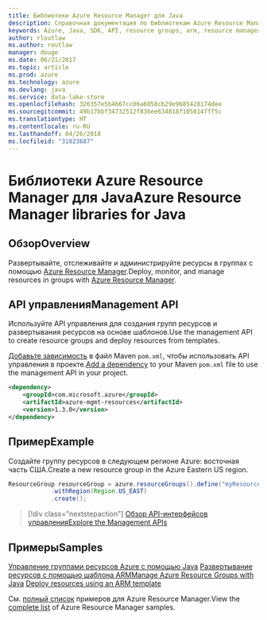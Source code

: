 ```yaml
---
title: Библиотеки Azure Resource Manager для Java
description: Справочная документация по библиотекам Azure Resource Manager для Java
keywords: Azure, Java, SDK, API, resource groups, arm, resource manager
author: rloutlaw
ms.author: routlaw
manager: douge
ms.date: 06/21/2017
ms.topic: article
ms.prod: azure
ms.technology: azure
ms.devlang: java
ms.service: data-lake-store
ms.openlocfilehash: 326357e5b4667cc06a6058cb29e9685428174dee
ms.sourcegitcommit: 49b17bbf34732512f836ee634818f1058147ff5c
ms.translationtype: HT
ms.contentlocale: ru-RU
ms.lasthandoff: 04/26/2018
ms.locfileid: "31823687"
---
```

# <a name="azure-resource-manager-libraries-for-java"></a><span data-ttu-id="c55e4-104">Библиотеки Azure Resource Manager для Java</span><span class="sxs-lookup"><span data-stu-id="c55e4-104">Azure Resource Manager libraries for Java</span></span>

## <a name="overview"></a><span data-ttu-id="c55e4-105">Обзор</span><span class="sxs-lookup"><span data-stu-id="c55e4-105">Overview</span></span>

<span data-ttu-id="c55e4-106">Развертывайте, отслеживайте и администрируйте ресурсы в группах с помощью [Azure Resource Manager](https://docs.microsoft.com/azure/azure-resource-manager/resource-group-overview).</span><span class="sxs-lookup"><span data-stu-id="c55e4-106">Deploy, monitor, and manage resources in groups with [Azure Resource Manager](https://docs.microsoft.com/azure/azure-resource-manager/resource-group-overview).</span></span>

## <a name="management-api"></a><span data-ttu-id="c55e4-107">API управления</span><span class="sxs-lookup"><span data-stu-id="c55e4-107">Management API</span></span>

<span data-ttu-id="c55e4-108">Используйте API управления для создания групп ресурсов и развертывания ресурсов на основе шаблонов.</span><span class="sxs-lookup"><span data-stu-id="c55e4-108">Use the management API to create resource groups and deploy resources from templates.</span></span>

<span data-ttu-id="c55e4-109">[Добавьте зависимость](https://maven.apache.org/guides/getting-started/index.html#How_do_I_use_external_dependencies) в файл Maven `pom.xml`, чтобы использовать API управления в проекте.</span><span class="sxs-lookup"><span data-stu-id="c55e4-109">[Add a dependency](https://maven.apache.org/guides/getting-started/index.html#How_do_I_use_external_dependencies) to your Maven `pom.xml` file to use the management API in your project.</span></span>


```XML
<dependency>
    <groupId>com.microsoft.azure</groupId>
    <artifactId>azure-mgmt-resources</artifactId>
    <version>1.3.0</version>
</dependency>
```

## <a name="example"></a><span data-ttu-id="c55e4-110">Пример</span><span class="sxs-lookup"><span data-stu-id="c55e4-110">Example</span></span>

<span data-ttu-id="c55e4-111">Создайте группу ресурсов в следующем регионе Azure: восточная часть США.</span><span class="sxs-lookup"><span data-stu-id="c55e4-111">Create a new resource group in the Azure Eastern US region.</span></span>

```java
ResourceGroup resourceGroup = azure.resourceGroups().define("myResourceGroup")
            .withRegion(Region.US_EAST)
            .create();
```

> [!div class="nextstepaction"]
> [<span data-ttu-id="c55e4-112">Обзор API-интерфейсов управления</span><span class="sxs-lookup"><span data-stu-id="c55e4-112">Explore the Management APIs</span></span>](/java/api/overview/azure/resources/management)

## <a name="samples"></a><span data-ttu-id="c55e4-113">Примеры</span><span class="sxs-lookup"><span data-stu-id="c55e4-113">Samples</span></span>

<span data-ttu-id="c55e4-114">[Управление группами ресурсов Azure с помощью Java][1] 
[Развертывание ресурсов с помощью шаблона ARM][2]</span><span class="sxs-lookup"><span data-stu-id="c55e4-114">[Manage Azure Resource Groups with Java][1] 
[Deploy resources using an ARM template][2]</span></span>

[1]: https://github.com/Azure-Samples/resources-java-manage-resource-group
[2]: https://github.com/Azure-Samples/resources-java-deploy-using-arm-template

<span data-ttu-id="c55e4-115">См. [полный список](https://azure.microsoft.com/resources/samples/?platform=java&term=resource) примеров для Azure Resource Manager.</span><span class="sxs-lookup"><span data-stu-id="c55e4-115">View the [complete list](https://azure.microsoft.com/resources/samples/?platform=java&term=resource) of Azure Resource Manager samples.</span></span>
